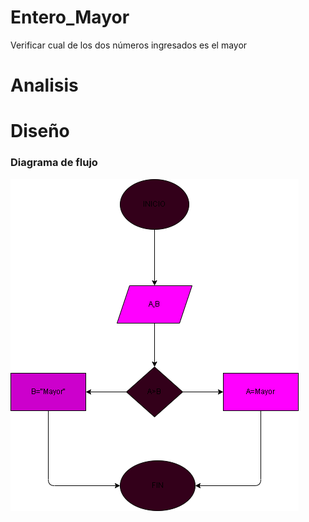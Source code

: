# Entero_Mayor
Verificar cual de los dos números ingresados es el mayor

# Analisis

# Diseño

### Diagrama de flujo
![Diagrama de flujo](diagrama.png "Diagrama de flujo")

